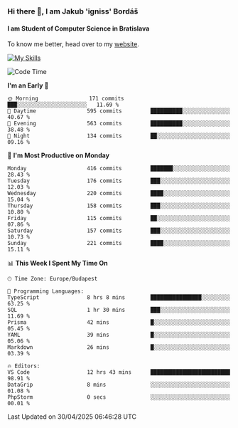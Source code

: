 ### Hi there 👋, I am Jakub 'igniss' Bordáš

#### I am Student of Computer Science in Bratislava
To know me better, head over to my [website](https://bordas.sk).

[![My Skills](https://skillicons.dev/icons?i=js,typescript,html,css,figma,svelte,vue,next,postgresql,nest,express,nodejs)](https://bordas.sk)


<!--START_SECTION:waka-->
![Code Time](http://img.shields.io/badge/Code%20Time-1%2C867%20hrs%2056%20mins-blue)

**I'm an Early 🐤** 

```text
🌞 Morning                171 commits         ███░░░░░░░░░░░░░░░░░░░░░░   11.69 % 
🌆 Daytime                595 commits         ██████████░░░░░░░░░░░░░░░   40.67 % 
🌃 Evening                563 commits         ██████████░░░░░░░░░░░░░░░   38.48 % 
🌙 Night                  134 commits         ██░░░░░░░░░░░░░░░░░░░░░░░   09.16 % 
```
📅 **I'm Most Productive on Monday** 

```text
Monday                   416 commits         ███████░░░░░░░░░░░░░░░░░░   28.43 % 
Tuesday                  176 commits         ███░░░░░░░░░░░░░░░░░░░░░░   12.03 % 
Wednesday                220 commits         ████░░░░░░░░░░░░░░░░░░░░░   15.04 % 
Thursday                 158 commits         ███░░░░░░░░░░░░░░░░░░░░░░   10.80 % 
Friday                   115 commits         ██░░░░░░░░░░░░░░░░░░░░░░░   07.86 % 
Saturday                 157 commits         ███░░░░░░░░░░░░░░░░░░░░░░   10.73 % 
Sunday                   221 commits         ████░░░░░░░░░░░░░░░░░░░░░   15.11 % 
```


📊 **This Week I Spent My Time On** 

```text
🕑︎ Time Zone: Europe/Budapest

💬 Programming Languages: 
TypeScript               8 hrs 8 mins        ████████████████░░░░░░░░░   63.25 % 
SQL                      1 hr 30 mins        ███░░░░░░░░░░░░░░░░░░░░░░   11.69 % 
Prisma                   42 mins             █░░░░░░░░░░░░░░░░░░░░░░░░   05.45 % 
YAML                     39 mins             █░░░░░░░░░░░░░░░░░░░░░░░░   05.06 % 
Markdown                 26 mins             █░░░░░░░░░░░░░░░░░░░░░░░░   03.39 % 

🔥 Editors: 
VS Code                  12 hrs 43 mins      █████████████████████████   98.91 % 
DataGrip                 8 mins              ░░░░░░░░░░░░░░░░░░░░░░░░░   01.08 % 
PhpStorm                 0 secs              ░░░░░░░░░░░░░░░░░░░░░░░░░   00.01 % 
```


 Last Updated on 30/04/2025 06:46:28 UTC
<!--END_SECTION:waka-->
